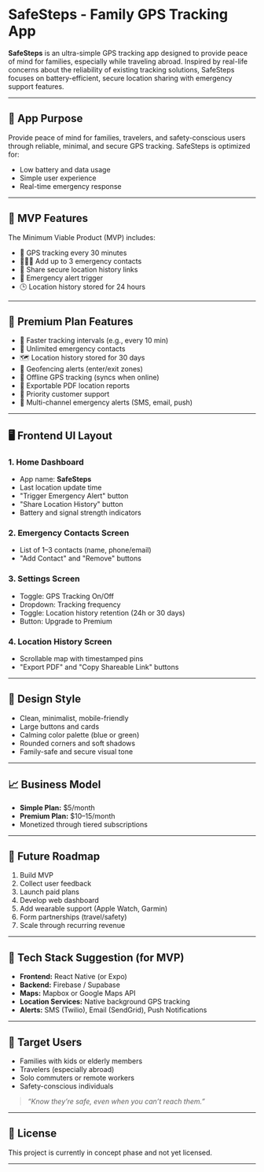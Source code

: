 # SafeSteps - Family GPS Tracking App

**SafeSteps** is an ultra-simple GPS tracking app designed to provide peace of mind for families, especially while traveling abroad. Inspired by real-life concerns about the reliability of existing tracking solutions, SafeSteps focuses on battery-efficient, secure location sharing with emergency support features.

---

## 🌟 App Purpose

Provide peace of mind for families, travelers, and safety-conscious users through reliable, minimal, and secure GPS tracking. SafeSteps is optimized for:

- Low battery and data usage
- Simple user experience
- Real-time emergency response

---

## 🧪 MVP Features

The Minimum Viable Product (MVP) includes:

- 📍 GPS tracking every 30 minutes
- 🧑‍🤝‍🧑 Add up to 3 emergency contacts
- 🔗 Share secure location history links
- 🚨 Emergency alert trigger
- 🕒 Location history stored for 24 hours

---

## 💎 Premium Plan Features

- 🔁 Faster tracking intervals (e.g., every 10 min)
- 👥 Unlimited emergency contacts
- 🗺️ Location history stored for 30 days
- 📍 Geofencing alerts (enter/exit zones)
- 📴 Offline GPS tracking (syncs when online)
- 🧾 Exportable PDF location reports
- 💬 Priority customer support
- 📡 Multi-channel emergency alerts (SMS, email, push)

---

## 🖥️ Frontend UI Layout

### 1. Home Dashboard
- App name: **SafeSteps**
- Last location update time
- "Trigger Emergency Alert" button
- "Share Location History" button
- Battery and signal strength indicators

### 2. Emergency Contacts Screen
- List of 1–3 contacts (name, phone/email)
- "Add Contact" and "Remove" buttons

### 3. Settings Screen
- Toggle: GPS Tracking On/Off
- Dropdown: Tracking frequency
- Toggle: Location history retention (24h or 30 days)
- Button: Upgrade to Premium

### 4. Location History Screen
- Scrollable map with timestamped pins
- "Export PDF" and "Copy Shareable Link" buttons

---

## 🎨 Design Style

- Clean, minimalist, mobile-friendly
- Large buttons and cards
- Calming color palette (blue or green)
- Rounded corners and soft shadows
- Family-safe and secure visual tone

---

## 📈 Business Model

- **Simple Plan:** $5/month
- **Premium Plan:** $10–15/month
- Monetized through tiered subscriptions

---

## 🚀 Future Roadmap

1. Build MVP
2. Collect user feedback
3. Launch paid plans
4. Develop web dashboard
5. Add wearable support (Apple Watch, Garmin)
6. Form partnerships (travel/safety)
7. Scale through recurring revenue

---

## 🧰 Tech Stack Suggestion (for MVP)

- **Frontend:** React Native (or Expo)
- **Backend:** Firebase / Supabase
- **Maps:** Mapbox or Google Maps API
- **Location Services:** Native background GPS tracking
- **Alerts:** SMS (Twilio), Email (SendGrid), Push Notifications

---

## 🤝 Target Users

- Families with kids or elderly members
- Travelers (especially abroad)
- Solo commuters or remote workers
- Safety-conscious individuals

> _“Know they’re safe, even when you can’t reach them.”_

---

## 📄 License

This project is currently in concept phase and not yet licensed.

---
